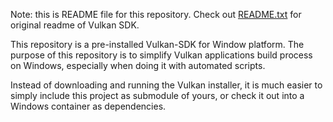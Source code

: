 Note: this is README file for this repository. Check out [README.txt](README.txt) for original readme of Vulkan SDK.

This repository is a pre-installed Vulkan-SDK for Window platform. The purpose of this repository is to simplify Vulkan applications build process on Windows, especially when doing it with automated scripts.

Instead of downloading and running the Vulkan installer, it is much easier to simply include this project as submodule of yours, or check it out into a Windows container as dependencies.
